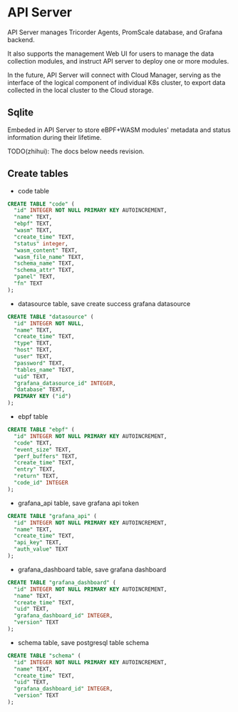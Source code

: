 # API Server

API Server manages Tricorder Agents, PromScale database, and Grafana backend.

It also supports the management Web UI for users to manage the data collection modules,
and instruct API server to deploy one or more modules.

In the future, API Server will connect with Cloud Manager, serving as the
interface of the logical component of individual K8s cluster, to export data
collected in the local cluster to the Cloud storage.


## Sqlite

Embeded in API Server to store eBPF+WASM modules' metadata and status information
during their lifetime.

TODO(zhihui): The docs below needs revision.

## Create tables
- code table
```sql
CREATE TABLE "code" (
  "id" INTEGER NOT NULL PRIMARY KEY AUTOINCREMENT,
  "name" TEXT,
  "ebpf" TEXT,
  "wasm" TEXT,
  "create_time" TEXT,
  "status" integer,
  "wasm_content" TEXT,
  "wasm_file_name" TEXT,
  "schema_name" TEXT,
  "schema_attr" TEXT,
  "panel" TEXT,
  "fn" TEXT
);
```
- datasource table, save create success grafana datasource
```sql
CREATE TABLE "datasource" (
  "id" INTEGER NOT NULL,
  "name" TEXT,
  "create_time" TEXT,
  "type" TEXT,
  "host" TEXT,
  "user" TEXT,
  "password" TEXT,
  "tables_name" TEXT,
  "uid" TEXT,
  "grafana_datasource_id" INTEGER,
  "database" TEXT,
  PRIMARY KEY ("id")
);
```

- ebpf table
```sql
CREATE TABLE "ebpf" (
  "id" INTEGER NOT NULL PRIMARY KEY AUTOINCREMENT,
  "code" TEXT,
  "event_size" TEXT,
  "perf_buffers" TEXT,
  "create_time" TEXT,
  "entry" TEXT,
  "return" TEXT,
  "code_id" INTEGER
);
```
- grafana_api table, save grafana api token
```sql
CREATE TABLE "grafana_api" (
  "id" INTEGER NOT NULL PRIMARY KEY AUTOINCREMENT,
  "name" TEXT,
  "create_time" TEXT,
  "api_key" TEXT,
  "auth_value" TEXT
);
```
- grafana_dashboard table, save grafana dashboard
```sql
CREATE TABLE "grafana_dashboard" (
  "id" INTEGER NOT NULL PRIMARY KEY AUTOINCREMENT,
  "name" TEXT,
  "create_time" TEXT,
  "uid" TEXT,
  "grafana_dashboard_id" INTEGER,
  "version" TEXT
);
```
- schema table, save postgresql table schema
```sql
CREATE TABLE "schema" (
  "id" INTEGER NOT NULL PRIMARY KEY AUTOINCREMENT,
  "name" TEXT,
  "create_time" TEXT,
  "uid" TEXT,
  "grafana_dashboard_id" INTEGER,
  "version" TEXT
);
```
